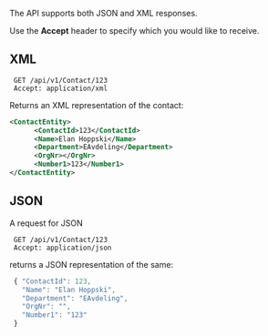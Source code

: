 The API supports both JSON and XML responses.

Use the **Accept** header to specify which you would like to receive.

## XML

```http
 GET /api/v1/Contact/123
 Accept: application/xml
```

Returns an XML representation of the contact:

```xml
<ContactEntity>
      <ContactId>123</ContactId>
      <Name>Elan Hoppski</Name>
      <Department>EAvdeling</Department>
      <OrgNr></OrgNr>
      <Number1>123</Number1>
</ContactEntity>
```

## JSON

A request for JSON

```http
 GET /api/v1/Contact/123
 Accept: application/json
```

returns a JSON representation of the same:

```javascript
 { "ContactId": 123,
   "Name": "Elan Hoppski",
   "Department": "EAvdeling",
   "OrgNr": "",
   "Number1": "123"
 }
```
